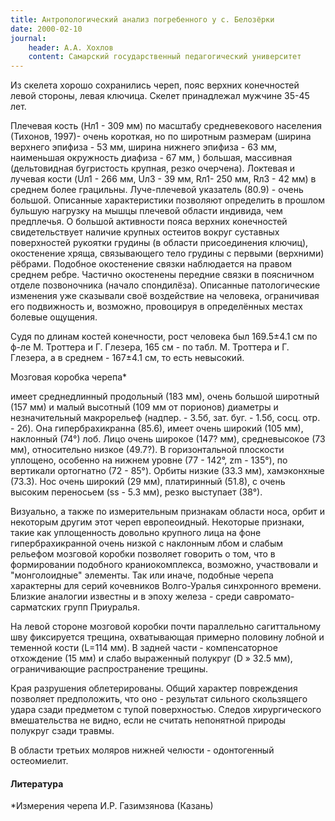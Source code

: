 ```yaml
---
title: Антропологический анализ погребенного у с. Белозёрки
date: 2000-02-10
journal:
    header: А.А. Хохлов
    content: Самарский государственный педагогический университет
---
```


Из скелета хорошо сохранились череп, пояс верхних конечностей левой стороны, левая ключица. Скелет принадлежал мужчине 35-45 лет.

Плечевая кость (Hл1 - 309 мм) по масштабу средневекового населения (Тихонов, 1997)- очень короткая, но по широтным размерам (ширина верхнего эпифиза - 53 мм, ширина нижнего эпифиза - 63 мм, наименьшая окружность диафиза - 67 мм, ) большая, массивная (дельтовидная бугристость крупная, резко очерчена). Локтевая и лучевая кости (Uл1 - 266 мм, Uл3 - 39 мм, Rл1- 250 мм, Rл3 - 42 мм) в среднем более грацильны. Луче-плечевой указатель (80.9) - очень большой. Описанные характеристики позволяют определить в прошлом бульшую нагрузку на мышцы плечевой области индивида, чем предплечья. О большой активности пояса верхних конечностей свидетельствует наличие крупных остеитов вокруг суставных поверхностей рукоятки грудины (в области присоединения ключиц), окостенение хряща, связывающего тело грудины с первыми (верхними) рёбрами. Подобное окостенение связки наблюдается на правом среднем ребре. Частично окостенены передние связки в поясничном отделе позвоночника (начало спондилёза). Описанные патологические изменения уже сказывали своё воздействие на человека, ограничивая его подвижность и, возможно, провоцируя в определённых местах болевые ощущения.

Судя по длинам костей конечности, рост человека был 169.5±4.1 см по ф-ле М. Троттера и Г. Глезера, 165 см - по табл. М. Троттера и Г. Глезера, а в среднем - 167±4.1 см, то есть невысокий.

Мозговая коробка черепа* 

имеет среднедлинный продольный (183 мм), очень большой широтный (157 мм) и малый высотный (109 мм от порионов) диаметры и незначительный макрорельеф (надпер. - 3.5б, зат. буг. - 1.5б, сосц. отр. - 2б). Она гипербрахикранна (85.6), имеет очень широкий (105 мм), наклонный (74°) лоб. Лицо очень широкое (147? мм), средневысокое (73 мм), относительно низкое (49.7?). В горизонтальной плоскости уплощено, особенно на нижнем уровне (77 - 142°, zm - 135°), по вертикали ортогнатно (72 - 85°). Орбиты низкие (33.3 мм), хамэконхные (73.3). Нос очень широкий (29 мм), платиринный (51.8), с очень высоким переносьем (ss - 5.3 мм), резко выступает (38°).

Визуально, а также по измерительным признакам области носа, орбит и некоторым другим этот череп европеоидный. Некоторые признаки, такие как уплощенность довольно крупного лица на фоне гипербрахикранной очень низкой с наклонным лбом и слабым рельефом мозговой коробки позволяет говорить о том, что в формировании подобного краниокомплекса, возможно, участвовали и "монголоидные" элементы. Так или иначе, подобные черепа характерны для серий кочевников Волго-Уралья синхронного времени. Близкие аналогии известны и в эпоху железа - среди савромато-сарматских групп Приуралья.

На левой стороне мозговой коробки почти параллельно сагиттальному шву фиксируется трещина, охватывающая примерно половину лобной и теменной кости (L=114 мм). В задней части - компенсаторное отхождение (15 мм) и слабо выраженный полукруг (D » 32.5 мм), ограничивающие распространение трещины. 

Края разрушения облетерированы. Общий характер повреждения позволяет предположить, что оно - результат сильного скользящего удара сзади предметом с тупой поверхностью. Следов хирургического вмешательства не видно, если не считать непонятной природы полукруг сзади травмы.

В области третьих моляров нижней челюсти - одонтогенный остеомиелит.

#### Литература

*Измерения черепа И.Р. Газимзянова (Казань)